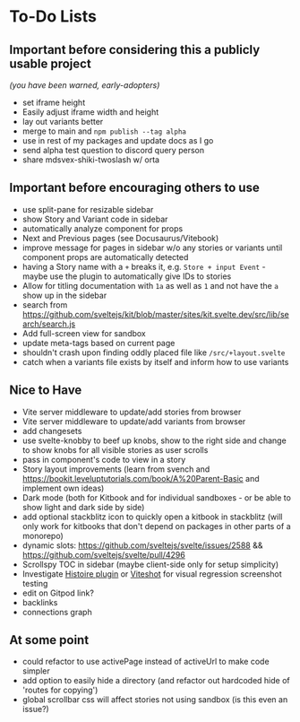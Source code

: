 # To-Do Lists

## Important before considering this a publicly usable project
*(you have been warned, early-adopters)*

- set iframe height
- Easily adjust iframe width and height
- lay out variants better
- merge to main and `npm publish --tag alpha`
- use in rest of my packages and update docs as I go
- send alpha test question to discord query person
- share mdsvex-shiki-twoslash w/ orta

## Important before encouraging others to use
- use split-pane for resizable sidebar
- show Story and Variant code in sidebar
- automatically analyze component for props
- Next and Previous pages (see Docusaurus/Vitebook)
- improve message for pages in sidebar w/o any stories or variants until component props are automatically detected
- having a Story name with a `+` breaks it, e.g. `Store + input Event` - maybe use the plugin to automatically give IDs to stories
- Allow for titling documentation with `1a` as well as `1` and not have the `a` show up in the sidebar
- search from https://github.com/sveltejs/kit/blob/master/sites/kit.svelte.dev/src/lib/search/search.js
- Add full-screen view for sandbox
- update meta-tags based on current page
- shouldn't crash upon finding oddly placed file like `/src/+layout.svelte`
- catch when a variants file exists by itself and inform how to use variants

## Nice to Have
- Vite server middleware to update/add stories from browser
- Vite server middleware to update/add variants from browser
- add changesets
- use svelte-knobby to beef up knobs, show to the right side and change to show knobs for all visible stories as user scrolls
- pass in component's code to view in a story
- Story layout improvements (learn from svench and https://bookit.leveluptutorials.com/book/A%20Parent-Basic and implement own ideas)
- Dark mode (both for Kitbook and for individual sandboxes - or be able to show light and dark side by side)
- add optional stackblitz icon to quickly open a kitbook in stackblitz (will only work for kitbooks that don't depend on packages in other parts of a monorepo) 
- dynamic slots: https://github.com/sveltejs/svelte/issues/2588 && https://github.com/sveltejs/svelte/pull/4296
- Scrollspy TOC in sidebar (maybe client-side only for setup simplicity)
- Investigate [Histoire plugin](https://github.com/histoire-dev/histoire/tree/main/packages/histoire-plugin-screenshot) or [Viteshot](https://viteshot.com/) for visual regression screenshot testing
- edit on Gitpod link?
- backlinks
- connections graph

## At some point
- could refactor to use activePage instead of activeUrl to make code simpler
- add option to easily hide a directory (and refactor out hardcoded hide of 'routes for copying')
- global scrollbar css will affect stories not using sandbox (is this even an issue?)
